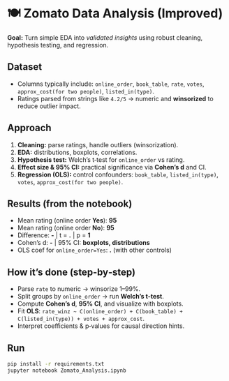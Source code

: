 # 🍽️ Zomato Data Analysis (Improved)

**Goal:** Turn simple EDA into *validated insights* using robust cleaning, hypothesis testing, and regression.

## Dataset
- Columns typically include: `online_order`, `book_table`, `rate`, `votes`, `approx_cost(for two people)`, `listed_in(type)`.
- Ratings parsed from strings like `4.2/5` → numeric and **winsorized** to reduce outlier impact.

## Approach
1. **Cleaning:** parse ratings, handle outliers (winsorization).
2. **EDA:** distributions, boxplots, correlations.
3. **Hypothesis test:** Welch’s t‑test for `online_order` vs rating.
4. **Effect size & 95% CI:** practical significance via **Cohen’s d** and CI.
5. **Regression (OLS):** control confounders: `book_table`, `listed_in(type)`, `votes`, `approx_cost(for two people)`.

## Results (from the notebook)
- Mean rating (online order **Yes**): **95**
- Mean rating (online order **No**): **95**
- Difference: **-** | t = **.** | p = **1**
- Cohen’s d: **-** | 95% CI: **boxplots, distributions**
- OLS coef for `online_order=Yes`: **.** (with other controls)

## How it’s done (step‑by‑step)
- Parse `rate` to numeric → winsorize 1–99%.
- Split groups by `online_order` → run **Welch’s t‑test**.
- Compute **Cohen’s d**, **95% CI**, and visualize with boxplots.
- Fit **OLS**: `rate_winz ~ C(online_order) + C(book_table) + C(listed_in(type)) + votes + approx_cost`.
- Interpret coefficients & p‑values for causal direction hints.

## Run
```bash
pip install -r requirements.txt
jupyter notebook Zomato_Analysis.ipynb
```
